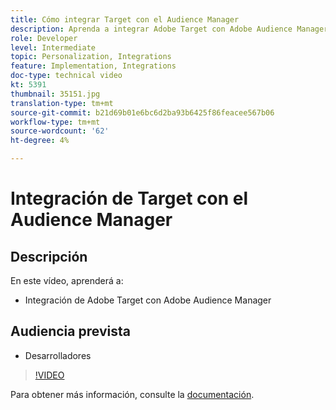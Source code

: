 ```yaml
---
title: Cómo integrar Target con el Audience Manager
description: Aprenda a integrar Adobe Target con Adobe Audience Manager.
role: Developer
level: Intermediate
topic: Personalization, Integrations
feature: Implementation, Integrations
doc-type: technical video
kt: 5391
thumbnail: 35151.jpg
translation-type: tm+mt
source-git-commit: b21d69b01e6bc6d2ba93b6425f86feacee567b06
workflow-type: tm+mt
source-wordcount: '62'
ht-degree: 4%

---
```



# Integración de Target con el Audience Manager

## Descripción

En este vídeo, aprenderá a:

* Integración de Adobe Target con Adobe Audience Manager

## Audiencia prevista

* Desarrolladores

>[!VIDEO](https://video.tv.adobe.com/v/35151/?quality=12)

Para obtener más información, consulte la [documentación](https://docs.adobe.com/content/help/en/audience-manager/user-guide/implementation-integration-guides/integration-other-solutions/aam-target-integration.html).
